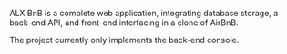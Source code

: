 ALX BnB is a complete web application, integrating database storage, a back-end API, and front-end interfacing in a clone of AirBnB.



The project currently only implements the back-end console.
